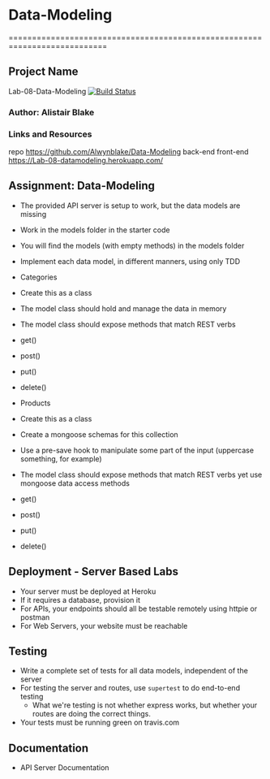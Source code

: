 # Data-Modeling
===========================================================================

## Project Name
Lab-08-Data-Modeling
[![Build Status](https://travis-ci.com/Alwynblake/Data-Modeling.svg?branch=master)](https://travis-ci.com/Alwynblake/Data-Modeling)

### Author: Alistair Blake

### Links and Resources
repo https://github.com/Alwynblake/Data-Modeling
back-end
front-end https://Lab-08-datamodeling.herokuapp.com/
    
## Assignment: Data-Modeling
* The provided API server is setup to work, but the data models are missing

* Work in the models folder in the starter code
* You will find the models (with empty methods) in the models folder
* Implement each data model, in different manners, using only TDD
* Categories
* Create this as a class
* The model class should hold and manage the data in memory
* The model class should expose methods that match REST verbs
* get()
* post()
* put()
* delete()
* Products
* Create this as a class
* Create a mongoose schemas for this collection
* Use a pre-save hook to manipulate some part of the input (uppercase something, for example)
* The model class should expose methods that match REST verbs yet use mongoose data access methods
* get()
* post()
* put()
* delete()

## Deployment - Server Based Labs
 * Your server must be deployed at Heroku
 * If it requires a database, provision it
 * For APIs, your endpoints should all be testable remotely using httpie or postman
 * For Web Servers, your website must be reachable
 
## Testing
 * Write a complete set of tests for all data models, independent of the server
 * For testing the server and routes, use `supertest` to do end-to-end testing
   * What we're testing is not whether express works, but whether your routes are doing the correct things.
 * Your tests must be running green on travis.com
 
##  Documentation
* API Server Documentation

 
